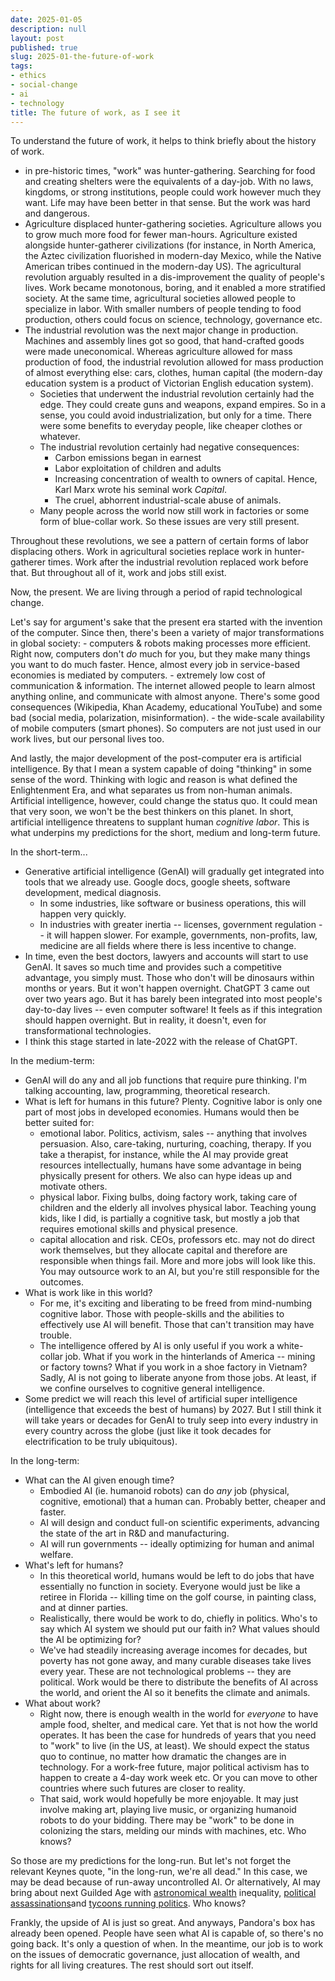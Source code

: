 ```yaml
---
date: 2025-01-05
description: null
layout: post
published: true
slug: 2025-01-the-future-of-work
tags:
- ethics
- social-change
- ai
- technology
title: The future of work, as I see it
---
```


To understand the future of work, it helps to think briefly about the history of work.
- in pre-historic times, "work" was hunter-gathering. Searching for food and creating shelters were the equivalents of a day-job. With no laws, kingdoms, or strong institutions, people could work however much they want. Life may have been better in that sense. But the work was hard and dangerous. 
- Agriculture displaced hunter-gathering societies. Agriculture allows you to grow much more food for fewer man-hours. Agriculture existed alongside hunter-gatherer civilizations (for instance, in North America, the Aztec civilization fluorished in modern-day Mexico, while the Native American tribes continued in the modern-day US). The agricultural revolution arguably resulted in a dis-improvement the quality of people's lives. Work became monotonous, boring, and it enabled a more stratified society. At the same time, agricultural societies allowed people to specialize in labor. With smaller numbers of people tending to food production, others could focus on science, technology, governance etc.
- The industrial revolution was the next major change in production. Machines and assembly lines got so good, that hand-crafted goods were made uneconomical. Whereas agriculture allowed for mass production of food, the industrial revolution allowed for mass production of almost everything else: cars, clothes, human capital (the modern-day education system is a product of Victorian English education system).
	- Societies that underwent the industrial revolution certainly had the edge. They could create guns and weapons, expand empires. So in a sense, you could avoid industrialization, but only for a time. There were some benefits to everyday people, like cheaper clothes or whatever.
	- The industrial revolution certainly had negative consequences:
		- Carbon emissions began in earnest
		- Labor exploitation of children and adults
		- Increasing concentration of wealth to owners of capital. Hence, Karl Marx wrote his seminal work *Capital*.
		- The cruel, abhorrent industrial-scale abuse of animals.
	- Many people across the world now still work in factories or some form of blue-collar work. So these issues are very still present.

Throughout these revolutions, we see a pattern of certain forms of labor displacing others. Work in agricultural societies replace work in hunter-gatherer times. Work after the industrial revolution replaced work before that. But throughout all of it, work and jobs still exist.

Now, the present. We are living through a period of rapid technological change.

Let's say for argument's sake that the present era started with the invention of the computer. Since then, there's been a variety of major transformations in global society:
	- computers & robots making processes more efficient. Right now, computers don't *do* much for you, but they make many things you want to do much faster. Hence, almost every job in service-based economies is mediated by computers.
	- extremely low cost of communication & information. The internet allowed people to learn almost anything online, and communicate with almost anyone. There's some good consequences (Wikipedia, Khan Academy, educational YouTube) and some bad (social media, polarization, misinformation).
	- the wide-scale availability of mobile computers (smart phones). So computers are not just used in our work lives, but our personal lives too.

And lastly, the major development of the post-computer era is artificial intelligence. By that I mean a system capable of doing "thinking" in some sense of the word. Thinking with logic and reason is what defined the Enlightenment Era, and what separates us from non-human animals. Artificial intelligence, however, could change the status quo. It could mean that very soon, we won't be the best thinkers on this planet. In short, artificial intelligence threatens to supplant human *cognitive labor*. This is what underpins my predictions for the short, medium and long-term future.

In the short-term...
- Generative artificial intelligence (GenAI) will gradually get integrated into tools that we already use. Google docs, google sheets, software development, medical diagnosis.
	- In some industries, like software or business operations, this will happen very quickly.
	- In industries with greater inertia -- licenses, government regulation -- it will happen slower. For example, governments, non-profits, law, medicine are all fields where there is less incentive to change. 
- In time, even the best doctors, lawyers and accounts will start to use GenAI. It saves so much time and provides such a competitive advantage, you simply must. Those who don't will be dinosaurs within months or years. But it won't happen overnight. ChatGPT 3 came out over two years ago. But it has barely been integrated into most people's day-to-day lives -- even computer software! It feels as if this integration should happen overnight. But in reality, it doesn't, even for transformational technologies. 
- I think this stage started in late-2022 with the release of ChatGPT.

In the medium-term:
- GenAI will do any and all job functions that require pure thinking. I'm talking accounting, law, programming, theoretical research.
- What is left for humans in this future? Plenty. Cognitive labor is only one part of most jobs in developed economies. Humans would then be better suited for:
	- emotional labor. Politics, activism, sales -- anything that involves persuasion. Also, care-taking, nurturing, coaching, therapy. If you take a therapist, for instance, while the AI may provide great resources intellectually, humans have some advantage in being physically present for others. We also can hype ideas up and motivate others. 
	- physical labor. Fixing bulbs, doing factory work, taking care of children and the elderly all involves physical labor. Teaching young kids, like I did, is partially a cognitive task, but mostly a job that requires emotional skills and physical presence.
	- capital allocation and risk. CEOs, professors etc. may not do direct work themselves, but they allocate capital and therefore are responsible when things fail. More and more jobs will look like this. You may outsource work to an AI, but you're still responsible for the outcomes.
- What is work like in this world?
	- For me, it's exciting and liberating to be freed from mind-numbing cognitive labor. Those with people-skills and the abilities to effectively use AI will benefit. Those that can't transition may have trouble.
	- The intelligence offered by AI is only useful if you work a white-collar job. What if you work in the hinterlands of America -- mining or factory towns? What if you work in a shoe factory in Vietnam? Sadly, AI is not going to liberate anyone from those jobs. At least, if we confine ourselves to cognitive general intelligence.
- Some predict we will reach this level of artificial super intelligence (intelligence that exceeds the best of humans) by 2027. But I still think it will take years or decades for GenAI to truly seep into every industry in every country across the globe (just like it took decades for electrification to be truly ubiquitous).

In the long-term:
- What can the AI given enough time?
	- Embodied AI (ie. humanoid robots) can do *any* job (physical, cognitive, emotional) that a human can. Probably better, cheaper and faster.
	- AI will design and conduct full-on scientific experiments, advancing the state of the art in R&D and manufacturing.
	- AI will run governments -- ideally optimizing for human and animal welfare.
- What's left for humans?
	- In this theoretical world, humans would be left to do jobs that have essentially no function in society. Everyone would just be like a retiree in Florida -- killing time on the golf course, in painting class, and at dinner parties.
	- Realistically, there would be work to do, chiefly in politics. Who's to say which AI system we should put our faith in? What values should the AI be optimizing for? 
	- We've had steadily increasing average incomes for decades, but poverty has not gone away, and many curable diseases take lives every year. These are not technological problems -- they are political. Work would be there to distribute the benefits of AI across the world, and orient the AI so it benefits the climate and animals.
- What about work?
	- Right now, there is enough wealth in the world for *everyone* to have ample food, shelter, and medical care. Yet that is not how the world operates. It has been the case for hundreds of years that you need to "work" to live (in the US, at least). We should expect the status quo to continue, no matter how dramatic the changes are in technology. For a work-free future, major political activism has to happen to create a 4-day work week etc. Or you can move to other countries where such futures are closer to reality.
	- That said, work would hopefully be more enjoyable. It may just involve making art, playing live music, or organizing humanoid robots to do your bidding. There may be "work" to be done in colonizing the stars, melding our minds with machines, etc. Who knows?

So those are my predictions for the long-run. But let's not forget the relevant Keynes quote, "in the long-run, we're all dead." In this case, we may be dead because of run-away uncontrolled AI. Or alternatively, AI may bring about next Guilded Age with [astronomical wealth](https://mkorostoff.github.io/1-pixel-wealth/) inequality, [political assassinations](https://en.wikipedia.org/wiki/Killing_of_Brian_Thompson)and [tycoons running politics](https://thehill.com/homenews/senate/5047584-bernie-sanders-blasts-elon-musk-spending-deal/). Who knows? 

Frankly, the upside of AI is just so great. And anyways, Pandora's box has already been opened. People have seen what AI is capable of, so there's no going back. It's only a question of when. In the meantime, our job is to work on the issues of democratic governance, just allocation of wealth, and rights for all living creatures. The rest should sort out itself.